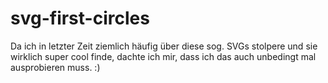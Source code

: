 # svg-first-circles

Da ich in letzter Zeit ziemlich häufig über diese sog. SVGs stolpere und sie wirklich super cool finde, dachte ich mir, dass ich das auch unbedingt mal ausprobieren muss. :)

